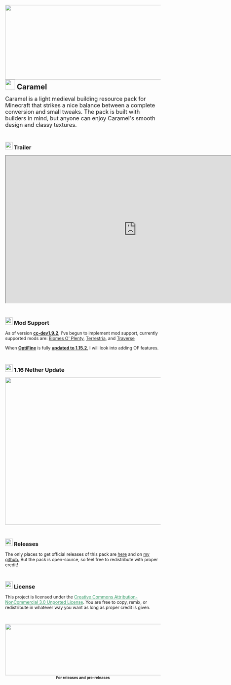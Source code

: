 <p><img style="display: block; margin-left: auto; margin-right: auto;" src="https://i.imgur.com/FwIJaZb.png" alt="" width="847" height="241" /><span style="font-size: 24px;"><strong><img src="https://i.imgur.com/sq7WeVq.png" alt="" width="32" height="32" />&nbsp;Caramel</strong></span></p>
<p><span style="font-size: 18px;">Caramel is a light medieval building resource pack for Minecraft that strikes a nice balance between a complete conversion and small tweaks. The pack is built with builders in mind, but anyone can enjoy Caramel's smooth design and classy textures.</span></p>
<p>&nbsp;</p>
<p><span style="font-size: 18px;"><strong><img src="https://ih0.redbubble.net/image.25011287.7046/flat,1000x1000,075,f.u1.jpg" width="24" height="24" />&nbsp;Trailer</strong></span></p>
<p><span style="font-size: 18px;"><strong><iframe allowfullscreen="allowfullscreen" src="https://www.youtube.com/embed/fHxaizNGUN0?wmode=transparent" height="476" width="846"></iframe></strong></span></p>
<p>&nbsp;</p>
<p><span style="font-size: 18px;"><strong><img src="https://media.forgecdn.net/avatars/thumbnails/6/623/64/64/635363922411546592.png" alt="" width="24" height="24" />&nbsp;Mod Support</strong></span></p>
<div class="spoiler">
<p>As of version&nbsp;<a title="cc-dev1.9.2" href="https://www.curseforge.com/minecraft/texture-packs/caramelcraft/files/2883927"><strong>cc-dev1.9.2</strong></a>, I've begun to implement mod support, currently supported mods are:&nbsp;<a href="https://www.curseforge.com/minecraft/mc-mods/biomes-o-plenty">Biomes O' Plenty</a>, <a href="https://www.curseforge.com/minecraft/mc-mods/terrestria">Terrestria</a>, and <a href="https://www.curseforge.com/minecraft/mc-mods/traverse">Traverse</a>&nbsp;</p>
<p>When <strong><a title="OptiFine" href="https://optifine.net/home">OptiFine</a></strong> is fully <strong><a title="OptiFine 1.15.2 Progress Report" href="https://www.reddit.com/r/Optifine/comments/f8l8lm/optifine_115_progress_report/">updated to 1.15.2</a></strong>, I will look into adding OF features.</p>
</div>
<p>&nbsp;</p>
<p><span style="font-size: 18px;"><strong><img src="https://gamepedia.cursecdn.com/minecraft_gamepedia/e/e4/NetherPortal.gif?version=1686d6ec7bb2c8770aeb51226afddfbe" alt="" width="24" height="24" />&nbsp;1.16 Nether Update</strong></span></p>
<div class="spoiler">
<p><img style="display: block; margin-left: auto; margin-right: auto;" src="https://i.imgur.com/0nKdIOX.png" alt="" width="847" height="476" /></p>
</div>
<p>&nbsp;</p>
<p><span style="font-size: 18px;"><strong><img src="https://i.imgur.com/eY2lhAY.png" alt="" width="24" height="24" />&nbsp;Releases</strong></span></p>
<div class="spoiler">
<p>The only places to get official releases of this pack are <a title="Here" href="https://www.curseforge.com/minecraft/texture-packs/caramel">here</a> and on <a title="my github" href="https://github.com/agentmealoaf/caramelcraft">my github.</a> But the pack is open-source, so feel free to redistribute with proper credit!</p>
</div>
<p>&nbsp;</p>
<p><strong><img src="https://i.imgur.com/VKJ0LaW.png" alt="" width="24" height="24" /><span style="font-size: 18px;">&nbsp;License</span></strong></p>
<div class="spoiler">
<p>This project is licensed under the&nbsp;<span style="color: #339966;"><a style="color: #339966;" href="https://creativecommons.org/licenses/by-nc/3.0/">Creative Commons Attribution-NonCommercial 3.0 Unported License</a></span>. You are free to copy, remix, or redistribute in whatever way you want as long as proper credit is given.</p>
</div>
<p>&nbsp;</p>
<p style="text-align: center;"><span style="font-size: 18px;"><strong><a title="GitHub - agentmealoaf" href="https://github.com/agentmealoaf/caramelcraft"><img style="display: block; margin-left: auto; margin-right: auto;" src="https://i.imgur.com/f51wg6i.png" alt="" width="847" height="166" /></a></strong></span><span style="font-size: 12px;"><strong>For releases and pre-releases</strong></span></p>

